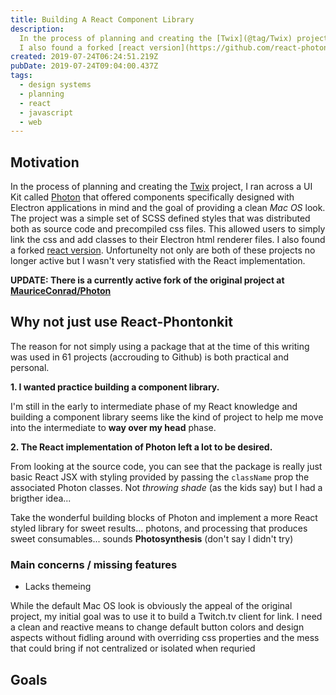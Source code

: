 ```yaml
---
title: Building A React Component Library
description:
  In the process of planning and creating the [Twix](@tag/Twix) project, I ran across a UI Kit called [Photon](http://photonkit.com/) that offered components specifically designed with Electron applications in mind and the goal of providing a clean *Mac OS* look. The project was a simple set of SCSS defined styles that was distributed both as source code and precompiled css files. This allowed users to simply link the css and add classes to their Electron html renderer files.
  I also found a forked [react version](https://github.com/react-photonkit/react-photonkit). Unfortunelty not only are both of these projects no longer active but I wasn't very statisfied with the React implementation.
created: 2019-07-24T06:24:51.219Z
pubDate: 2019-07-24T09:04:00.437Z
tags:
  - design systems
  - planning
  - react
  - javascript
  - web
---
```


## Motivation

In the process of planning and creating the [Twix](@tag/Twix) project, I ran across a UI Kit called [Photon](http://photonkit.com/) that offered components specifically designed with Electron applications in mind and the goal of providing a clean _Mac OS_ look. The project was a simple set of SCSS defined styles that was distributed both as source code and precompiled css files. This allowed users to simply link the css and add classes to their Electron html renderer files.
I also found a forked [react version](https://github.com/react-photonkit/react-photonkit). Unfortunelty not only are both of these projects no longer active but I wasn't very statisfied with the React implementation.

**UPDATE: There is a currently active fork of the original project at [MauriceConrad/Photon](https://github.com/MauriceConrad/Photon)**

## Why not just use React-Phontonkit

The reason for not simply using a package that at the time of this writing was used in 61 projects (accrouding to Github) is both practical and personal.

**1. I wanted practice building a component library.**

I'm still in the early to intermediate phase of my React knowledge and building a component library seems like the kind of project to help me move into the intermediate to **way over my head** phase.

**2. The React implementation of Photon left a lot to be desired.**

From looking at the source code, you can see that the package is really just basic React JSX with styling provided by passing the `className` prop the associated Photon classes. Not _throwing shade_ (as the kids say) but I had a brigther idea...

Take the wonderful building blocks of Photon and implement a more React styled library for sweet results... photons, and processing that produces sweet consumables... sounds **Photosynthesis** (don't say I didn't try)

### Main concerns / missing features

- Lacks themeing

While the default Mac OS look is obviously the appeal of the original project, my initial goal was to use it to build a Twitch.tv client for link. I need a clean and reactive means to change default button colors and design aspects without fidling around with overriding css properties and the mess that could bring if not centralized or isolated when requried

## Goals
